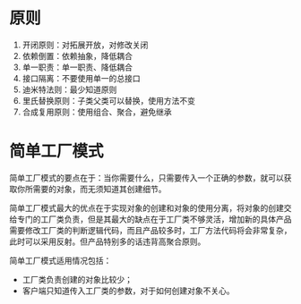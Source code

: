 # 原则
1. 开闭原则：对拓展开放，对修改关闭
2. 依赖倒置：依赖抽象，降低耦合
3. 单一职责：单一职责、降低耦合
4. 接口隔离：不要使用单一的总接口
5. 迪米特法则：最少知道原则
6. 里氏替换原则：子类父类可以替换，使用方法不变
7. 合成复用原则：使用组合、聚合，避免继承

# 简单工厂模式
简单工厂模式的要点在于：当你需要什么，只需要传入一个正确的参数，就可以获取你所需要的对象，而无须知道其创建细节。

简单工厂模式最大的优点在于实现对象的创建和对象的使用分离，将对象的创建交给专门的工厂类负责，但是其最大的缺点在于工厂类不够灵活，增加新的具体产品需要修改工厂类的判断逻辑代码，而且产品较多时，工厂方法代码将会非常复杂，此时可以采用反射。但产品特别多的话违背高聚合原则。

简单工厂模式适用情况包括：

- 工厂类负责创建的对象比较少；
- 客户端只知道传入工厂类的参数，对于如何创建对象不关心。

